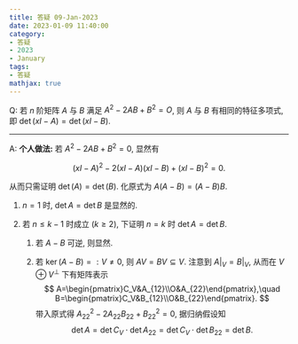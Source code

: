 ```yaml
---
title: 答疑 09-Jan-2023
date: 2023-01-09 11:40:00
category: 
- 答疑
- 2023
- January
tags: 
- 答疑
mathjax: true
---
```


Q: 若 $n$ 阶矩阵 $A$ 与 $B$ 满足 $A^2-2AB+B^2=O$, 则 $A$ 与 $B$ 有相同的特征多项式, 即 $\det (xI-A)=\det (xI-B)$.

***

A: **个人做法:** 若 $A^2-2AB+B^2=0$, 显然有

$$
(xI-A)^2-2(xI-A)(xI-B)+(xI-B)^2=0.
$$

从而只需证明 $\det (A)=\det (B)$. 化原式为 $A(A-B)=(A-B)B$.

1. $n=1$ 时, $\det A=\det B$ 是显然的.



2. 若 $n\leq k-1$ 时成立 ($k\geq 2$), 下证明 $n=k$ 时 $\det A=\det B$.

   1. 若 $A-B$ 可逆, 则显然.

   2. 若 $\ker(A-B)=:V\neq 0$, 则 $AV=BV\subseteq V$. 注意到 $A|_V=B|_V$, 从而在 $V\oplus V^\perp$ 下有矩阵表示
      $$
      A=\begin{pmatrix}C_V&A_{12}\\O&A_{22}\end{pmatrix},\quad B=\begin{pmatrix}C_V&B_{12}\\O&B_{22}\end{pmatrix}.
      $$
      带入原式得 $A_{22}^2-2A_{22}B_{22}+B_{22}^2=0$, 据归纳假设知
      $$
      \det A=\det C_V\cdot \det A_{22}=\det C_V\cdot \det B_{22}=\det B.
      $$

